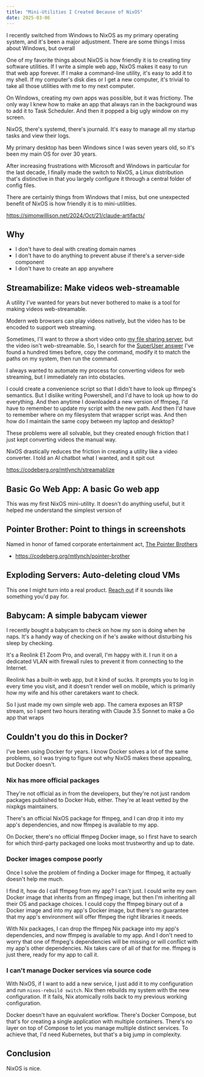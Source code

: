 ```yaml
---
title: "Mini-Utilities I Created Because of NixOS"
date: 2025-03-06
---
```


I recently switched from Windows to NixOS as my primary operating system, and it's been a major adjustment. There are some things I miss about Windows, but overall

One of my favorite things about NixOS is how friendly it is to creating tiny software utilities. If I write a simple web app, NixOS makes it easy to run that web app forever. If I make a command-line utility, it's easy to add it to my shell. If my computer's disk dies or I get a new computer, it's trivial to take all those utilities with me to my next computer.

On Windows, creating my own apps was possible, but it was frictiony. The only way I knew how to make an app that always ran in the background was to add it to Task Scheduler. And then it popped a big ugly window on my screen.

NixOS, there's systemd, there's journald. It's easy to manage all my startup tasks and view their logs.

My primary desktop has been Windows since I was seven years old, so it's been my main OS for over 30 years.

After increasing frustrations with Microsoft and Windows in particular for the last decade, I finally made the switch to NixOS, a Linux distribution that's distinctive in that you largely configure it through a central folder of config files.

There are certainly things from Windows that I miss, but one unexpected benefit of NixOS is how friendly it is to mini-utilities.

https://simonwillison.net/2024/Oct/21/claude-artifacts/

## Why

- I don't have to deal with creating domain names
- I don't have to do anything to prevent abuse if there's a server-side component
- I don't have to create an app anywhere

## Streamabilize: Make videos web-streamable

A utility I've wanted for years but never bothered to make is a tool for making videos web-streamable.

Modern web browsers can play videos natively, but the video has to be encoded to support web streaming.

Sometimes, I'll want to throw a short video onto [my file sharing server](https://github.com/mtlynch/picoshare), but the video isn't web-streamable. So, I search for the [SuperUser answer](https://superuser.com/a/438471) I've found a hundred times before, copy the command, modify it to match the paths on my system, then run the command.

I always wanted to automate my process for converting videos for web streaming, but I immediately ran into obstacles.

I could create a convenience script so that I didn't have to look up ffmpeg's semantics. But I dislike writing Powershell, and I'd have to look up how to do everything. And then anytime I downloaded a new version of ffmpeg, I'd have to remember to update my script with the new path. And then I'd have to remember where on my filesystem that wrapper script was. And then how do I maintain the same copy between my laptop and desktop?

These problems were all solvable, but they created enough friction that I just kept converting videos the manual way.

NixOS drastically reduces the friction in creating a utility like a video converter. I told an AI chatbot what I wanted, and it spit out

https://codeberg.org/mtlynch/streamablize

## Basic Go Web App: A basic Go web app

This was my first NixOS mini-utility. It doesn't do anything useful, but it helped me understand the simplest version of

## Pointer Brother: Point to things in screenshots

Named in honor of famed corporate entertainment act, [The Pointer Brothers](https://www.youtube.com/watch?v=0OwgTEB51Os)

- <https://codeberg.org/mtlynch/pointer-brother>

## Exploding Servers: Auto-deleting cloud VMs

This one I might turn into a real product. [Reach out](/about/) if it sounds like something you'd pay for.

## Babycam: A simple babycam viewer

I recently bought a babycam to check on how my son is doing when he naps. It's a handy way of checking on if he's awake without disturbing his sleep by checking.

It's a Reolink E1 Zoom Pro, and overall, I'm happy with it. I run it on a dedicated VLAN with firewall rules to prevent it from connecting to the Internet.

Reolink has a built-in web app, but it kind of sucks. It prompts you to log in every time you visit, and it doesn't render well on mobile, which is primarily how my wife and his other caretakers want to check.

So I just made my own simple web app. The camera exposes an RTSP stream, so I spent two hours iterating with Claude 3.5 Sonnet to make a Go app that wraps

## Couldn't you do this in Docker?

I've been using Docker for years. I know Docker solves a lot of the same problems, so I was trying to figure out why NixOS makes these appealing, but Docker doesn't.

### Nix has more official packages

They're not official as in from the developers, but they're not just random packages published to Docker Hub, either. They're at least vetted by the nixpkgs maintainers.

There's an official NixOS package for ffmpeg, and I can drop it into my app's dependencies, and now ffmpeg is available to my app.

On Docker, there's no official ffmpeg Docker image, so I first have to search for which third-party packaged one looks most trustworthy and up to date.

### Docker images compose poorly

Once I solve the problem of finding a Docker image for ffmpeg, it actually doesn't help me much.

I find it, how do I call ffmpeg from my app? I can't just. I could write my own Docker image that inherits from an ffmpeg image, but then I'm inheriting all their OS and package choices. I could copy the ffmpeg binary out of a Docker image and into my app's Docker image, but there's no guarantee that my app's environment will offer ffmpeg the right libraries it needs.

With Nix packages, I can drop the ffmpeg Nix package into my app's dependencies, and now ffmpeg is available to my app. And I don't need to worry that one of ffmpeg's dependencies will be missing or will conflict with my app's other dependencies. Nix takes care of all of that for me. ffmpeg is just there, ready for my app to call it.

### I can't manage Docker services via source code

With NixOS, if I want to add a new service, I just add it to my configuration and run `nixos-rebuild switch`. Nix then rebuilds my system with the new configuration. If it fails, Nix atomically rolls back to my previous working configuration.

Docker doesn't have an equivalent workflow. There's Docker Compose, but that's for creating a single application with multiple containers. There's no layer on top of Compose to let you manage multiple distinct services. To achieve that, I'd need Kubernetes, but that's a big jump in complexity.

## Conclusion

NixOS is nice.
